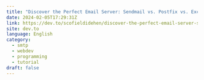 ```yaml
---
title: "Discover the Perfect Email Server: Sendmail vs. Postfix vs. Exchange vs Gmail"
date: 2024-02-05T17:29:31Z
link: https://dev.to/scofieldidehen/discover-the-perfect-email-server-sendmail-vs-postfix-vs-exchange-vs-gmail-2ap0?utm_medium=RSS&utm_source=news.12bit.vn
site: dev.to
language: English
category:
  - smtp
  - webdev
  - programming
  - tutorial
draft: false
---
```

